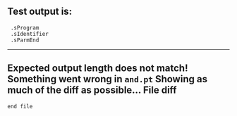
Test output is: 
-------------------------
```
 .sProgram
 .sIdentifier
 .sParmEnd

```
------------------------
Expected output length does not match!  Something went wrong in `and.pt`
Showing as much of the diff as possible...
File diff
-------------------------
```diff
end file

```